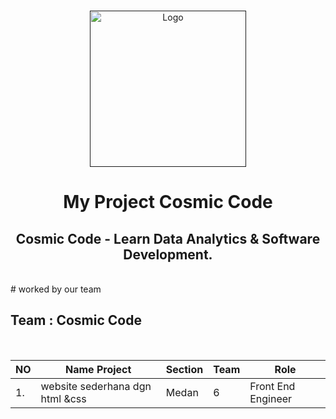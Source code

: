 <br />
<p align="center">
  <a href="">
    <img src="https://static.vecteezy.com/system/resources/thumbnails/006/639/377/small_2x/solar-system-icon-illustration-free-vector.jpg" width='250dp' alt="Logo" >
  </a>

  <h1 align="center">My Project Cosmic Code</h1>
  <h2 align="center">
  Cosmic Code - Learn Data Analytics & Software Development.</h2> 
</p>
<br>
# worked by our team

## Team  : Cosmic Code

<br>

|NO | Name Project                            | Section     | Team        |    Role           |
|---| -------------------------------------   | ----------- | ----------- | ------------------|
|1. | website sederhana dgn html &css         | Medan       | 6           | Front End Engineer|




<br>
